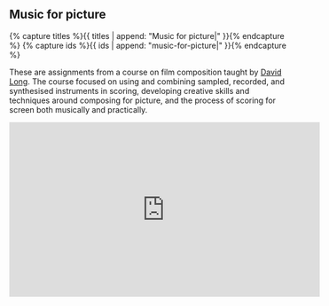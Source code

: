 ## Music for picture

{% capture titles %}{{ titles | append: "Music for picture|" }}{% endcapture %}
{% capture ids %}{{ ids | append: "music-for-picture|" }}{% endcapture %}

These are assignments from a course on film composition taught by [David Long](https://www.davidlongnz.com/). The course focused on using and combining sampled, recorded, and synthesised instruments in scoring, developing creative skills and techniques around composing for picture, and the process of scoring for screen both musically and practically.

<iframe src="https://player.vimeo.com/video/878494224?badge=0&amp;autopause=0&amp;quality_selector=1&amp;player_id=0&amp;app_id=58479" width="560" height="315" frameborder="0" allow="autoplay; fullscreen; picture-in-picture" title="Film Score Demo Reel"></iframe>
